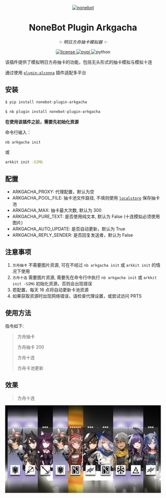 <p align="center">
  <a href="https://v2.nonebot.dev/"><img src="https://v2.nonebot.dev/logo.png" width="200" height="200" alt="nonebot"></a>
</p>

<div align="center">

# NoneBot Plugin Arkgacha

_✨ 明日方舟抽卡模拟器 ✨_

</div>

<p align="center">
  <a href="https://raw.githubusercontent.com/RF-Tar-Railt/nonebot-plugin-arkgacha/master/LICENSE">
    <img src="https://img.shields.io/github/license/RF-Tar-Railt/nonebot-plugin-arkgacha.svg" alt="license">
  </a>
  <a href="https://pypi.python.org/pypi/nonebot-plugin-arkgacha">
    <img src="https://img.shields.io/pypi/v/nonebot-plugin-arkgacha.svg" alt="pypi">
  </a>
  <img src="https://img.shields.io/badge/python-3.8+-blue.svg" alt="python">
</p>

该插件提供了模拟明日方舟抽卡的功能，包括无头形式的抽卡模拟与模拟十连

通过使用 [`plugin-alconna`](https://github.com/nonebot/plugin-alconna) 插件适配多平台

## 安装

```bash
$ pip install nonebot-plugin-arkgacha
```

```bash
$ nb plugin install nonebot-plugin-arkgacha
```

**在使用该插件之前，需要先初始化资源**

命令行输入：
```bash
nb arkgacha init
```

或

```bash
arkkit init -SIMG
```

## 配置

- ARKGACHA_PROXY: 代理配置，默认为空
- ARKGACHA_POOL_FILE: 抽卡池文件路径, 不填则使用 [`localstore`](https://github.com/nonebot/plugin-localstore) 保存抽卡池
- ARKGACHA_MAX: 抽卡最大次数, 默认为 300
- ARKGACHA_PURE_TEXT: 是否使用纯文本, 默认为 False (十连模拟必须使用图片)
- ARKGACHA_AUTO_UPDATE: 是否自动更新，默认为 True
- ARKGACHA_REPLY_SENDER: 是否回复发送者，默认为 False

## 注意事项
1. `方舟抽卡` 不需要图片资源, 可在不经过 `nb arkgacha init` 或 `arkkit init` 的情况下使用
2. `方舟十连` 需要图片资源, 需要先在命令行中执行 `nb arkgacha init` 或 `arkkit init -SIMG` 初始化资源，否则会出现错误
3. 若配置，每天 16 点将自动更新卡池资源
4. 如果获取资源时出现网络错误，请检查代理设置，或尝试访问 PRTS

## 使用方法

指令如下: 
> 方舟抽卡
> 
> 方舟抽卡 200
> 
> 方舟十连
> 
> 方舟卡池更新


## 效果

> 方舟十连

![res](./test.png)
